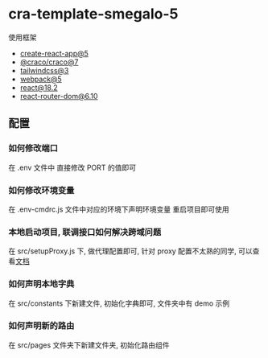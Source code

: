 # cra-template-smegalo-5

使用框架

- [create-react-app@5](https://github.com/facebook/create-react-app)
- [@craco/craco@7](https://github.com/dilanx/craco)
- [tailwindcss@3](https://tailwindcss.com/docs/installation/using-postcss)
- [webpack@5](https://github.com/webpack/webpack)
- [react@18.2](https://github.com/facebook/react)
- [react-router-dom@6.10](https://github.com/remix-run/react-router)

## 配置

### 如何修改端口

在 .env 文件中 直接修改 PORT 的值即可

### 如何修改环境变量

在 .env-cmdrc.js 文件中对应的环境下声明环境变量 重启项目即可使用

### 本地启动项目, 联调接口如何解决跨域问题

在 src/setupProxy.js 下, 做代理配置即可, 针对 proxy 配置不太熟的同学, 可以查看[文档](https://webpack.docschina.org/configuration/dev-server/#devserverproxy)

### 如何声明本地字典

在 src/constants 下新建文件, 初始化字典即可, 文件夹中有 demo 示例

### 如何声明新的路由

在 src/pages 文件夹下新建文件夹, 初始化路由组件
